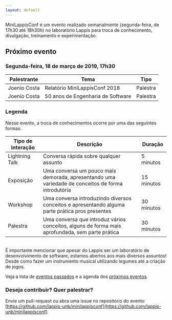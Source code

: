 ```yaml
---
layout: default
---
```


MiniLappisConf é um evento realizado semanalmente (segunda-feira, de 17h30 até
18h30h) no laboratório Lappis para troca de conhecimento, divulgação,
treinamento e experimentação.

## Próximo evento

### Segunda-feira, 18 de março de 2019, 17h30

| Palestrante     | Tema                                            | Tipo     |
| --------------- | ----------------------------------------------- | -------- |
| Joenio Costa    | Relatório MiniLappisConf 2018                   | Palestra |
| Joenio Costa    | 50 anos de Engenharia de Software               | Palestra |


### Legenda

Nesse evento, a troca de conhecimentos ocorre por uma das seguintes formas:

| Tipo de interação | Descrição | Duração |
| ----------------- | --------- | ------- |
| Lightning Talk    | Conversa rápida sobre qualquer assunto | 5 minutos |
| Exposição         | Uma conversa um pouco mais demorada, apresentando uma variedade de conceitos de forma introdutória | 15 minutos |
| Workshop          | Uma conversa introduzindo diversos conceitos e apresentando alguma parte prática pros presentes | 30 minutos |
| Palestra          | Uma conversa que introduz vários conceitos, alguns de forma mais aprofundada, sem parte prática | 30 minutos |

<br/>
É importante mencionar que apesar do Lappis ser um laboratório de
desenvolvimento de software, estamos abertos aos mais diversos assuntos! Desde
como fazer um instrumento musical utilizando legumes até a criação de jogos.

Veja a lista de <a href="passados">eventos passados</a> e
a agenda dos <a href="agenda">próximos eventos</a>.

### Deseja contribuir? Quer palestrar?

Envie um pull-request ou abra uma issue no
repositório do evento
[https://github.com/lappis-unb/minilappisconf](https://github.com/lappis-unb/minilappisconf)
